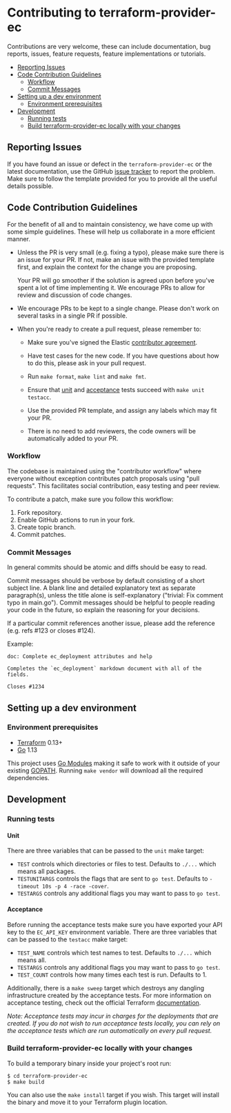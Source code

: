 # Contributing to terraform-provider-ec

Contributions are very welcome, these can include documentation, bug reports, issues, feature requests, feature implementations or tutorials.

- [Reporting Issues](#reporting-issues)
- [Code Contribution Guidelines](#code-contribution-guidelines)
  - [Workflow](#workflow)
  - [Commit Messages](#commit-messages)
- [Setting up a dev environment](#setting-up-a-dev-environment)
  - [Environment prerequisites](#environment-prerequisites)
- [Development](#development)
  - [Running tests](#running-tests)
  - [Build terraform-provider-ec locally with your changes](#build-terraform-provider-ec-locally-with-your-changes)

## Reporting Issues

If you have found an issue or defect in the `terraform-provider-ec` or the latest documentation, use the GitHub [issue tracker](https://github.com/elastic/terraform-provider-ec/issues) to report the problem. Make sure to follow the template provided for you to provide all the useful details possible.

## Code Contribution Guidelines

For the benefit of all and to maintain consistency, we have come up with some simple guidelines. These will help us collaborate in a more efficient manner.

- Unless the PR is very small (e.g. fixing a typo), please make sure there is an issue for your PR. If not, make an issue with the provided template first, and explain the context for the change you are proposing.

  Your PR will go smoother if the solution is agreed upon before you've spent a lot of time implementing it. We encourage PRs to allow for review and discussion of code changes.

- We encourage PRs to be kept to a single change. Please don't work on several tasks in a single PR if possible.

- When you're ready to create a pull request, please remember to:
  - Make sure you've signed the Elastic [contributor agreement](https://www.elastic.co/contributor-agreement).

  - Have test cases for the new code. If you have questions about how to do this, please ask in your pull request.
  
  - Run `make format`, `make lint` and `make fmt`.
  
  - Ensure that [unit](#unit) and [acceptance](#acceptance) tests succeed with `make unit testacc`.
  
  - Use the provided PR template, and assign any labels which may fit your PR.
  
  - There is no need to add reviewers, the code owners will be automatically added to your PR.

### Workflow

The codebase is maintained using the "contributor workflow" where everyone without exception contributes patch proposals using "pull requests". This facilitates social contribution, easy testing and peer review.

To contribute a patch, make sure you follow this workflow:

1. Fork repository.
2. Enable GitHub actions to run in your fork.
3. Create topic branch.
4. Commit patches.

### Commit Messages

In general commits should be atomic and diffs should be easy to read.

Commit messages should be verbose by default consisting of a short subject line. A blank line and detailed explanatory text as separate paragraph(s), unless the title alone is self-explanatory ("trivial: Fix comment typo in main.go"). Commit messages should be helpful to people reading your code in the future, so explain the reasoning for your decisions.

If a particular commit references another issue, please add the reference (e.g. refs #123 or closes #124).

Example:

```console
doc: Complete ec_deployment attributes and help

Completes the `ec_deployment` markdown document with all of the fields.

Closes #1234
```

## Setting up a dev environment

### Environment prerequisites

- [Terraform](https://www.terraform.io/downloads.html) 0.13+
- [Go](https://golang.org/doc/install) 1.13

This project uses [Go Modules](https://blog.golang.org/using-go-modules) making it safe to work with it outside of your existing [GOPATH](http://golang.org/doc/code.html#GOPATH). Running `make vendor` will download all the required dependencies.

## Development

### Running tests

#### Unit

There are three variables that can be passed to the `unit` make target:

- `TEST` controls which directories or files to test. Defaults to `./...` which means all packages.
- `TESTUNITARGS` controls the flags that are sent to `go test`. Defaults to `-timeout 10s -p 4 -race -cover`.
- `TESTARGS` controls any additional flags you may want to pass to `go test`.

#### Acceptance

Before running the acceptance tests make sure you have exported your API key to the `EC_API_KEY` environment variable. There are three variables that can be passed to the `testacc` make target:

- `TEST_NAME` controls which test names to test. Defaults to `./...` which means all.
- `TESTARGS` controls any additional flags you may want to pass to `go test`.
- `TEST_COUNT` controls how many times each test is run. Defaults to 1.

Additionally, there is a `make sweep` target which destroys any dangling infrastructure created by the acceptance tests. For more information on acceptance testing, check out the official Terraform [documentation](https://www.terraform.io/docs/extend/testing/acceptance-tests/index.html).

_Note: Acceptance tests may incur in charges for the deployments that are created. If you do not wish to run acceptance tests locally, you can rely on the acceptance tests which are run automatically on every pull request._

### Build terraform-provider-ec locally with your changes

To build a temporary binary inside your project's root run:

```console
$ cd terraform-provider-ec
$ make build
```

You can also use the `make install` target if you wish. This target will install the binary and move it to your Terraform plugin location.
